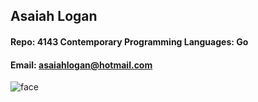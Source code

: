 ## Asaiah Logan
#### Repo: 4143 Contemporary Programming Languages: Go
#### Email: asaiahlogan@hotmail.com
![face](https://user-images.githubusercontent.com/54819920/91440778-b9b7df00-e834-11ea-8933-ff4a9ce8b446.jpg)

